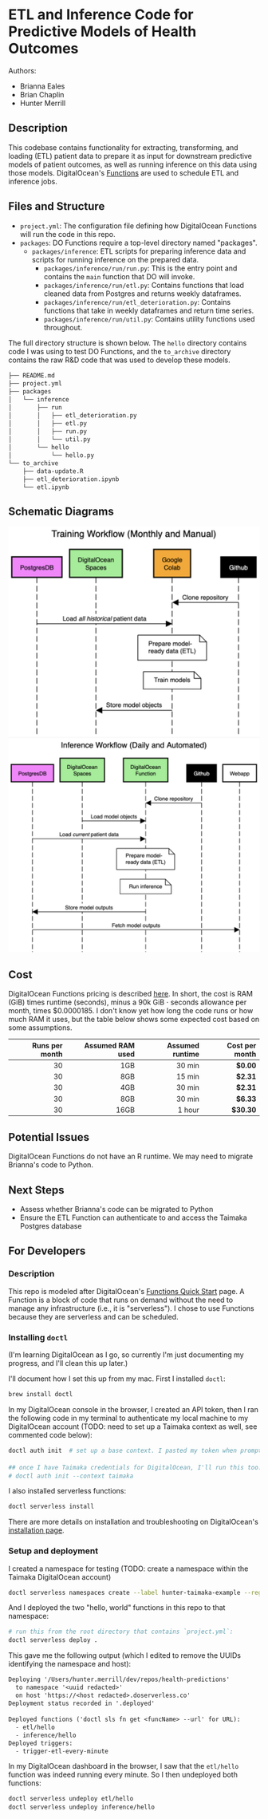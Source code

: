 # ETL and Inference Code for Predictive Models of Health Outcomes

Authors:
- Brianna Eales
- Brian Chaplin
- Hunter Merrill

## Description

This codebase contains functionality for extracting, transforming, and loading (ETL) patient data to prepare it as input for downstream predictive models of patient outcomes, as well as running inference on this data using those models. DigitalOcean's [Functions](https://docs.digitalocean.com/products/functions/) are used to schedule ETL and inference jobs.

## Files and Structure
- `project.yml`: The configuration file defining how DigitalOcean Functions will run the code in this repo.
- `packages`: DO Functions require a top-level directory named "packages".
  - `packages/inference`: ETL scripts for preparing inference data and scripts for running inference on the prepared data.
    - `packages/inference/run/run.py`: This is the entry point and contains the `main` function that DO will invoke.
    - `packages/inference/run/etl.py`: Contains functions that load cleaned data from Postgres and returns weekly dataframes.
    - `packages/inference/run/etl_deterioration.py`: Contains functions that take in weekly dataframes and return time series.
    - `packages/inference/run/util.py`: Contains utility functions used throughout.

The full directory structure is shown below. The `hello` directory contains code I was using to test DO Functions, and the `to_archive` directory contains the raw R&D code that was used to develop these models.
```
├── README.md
├── project.yml
├── packages
│   └── inference
│       ├── run
│       │   ├── etl_deterioration.py
│       │   ├── etl.py
│       │   ├── run.py
│       │   └── util.py
│       └── hello
│           └── hello.py
└── to_archive
    ├── data-update.R
    ├── etl_deterioration.ipynb
    └── etl.ipynb
```

## Schematic Diagrams

![training](resources/training_schematic.png)
![inference](resources/inference_schematic.png)

## Cost

DigitalOcean Functions pricing is described [here](https://www.digitalocean.com/pricing/functions#pricing). In short, the cost is RAM (GiB) times runtime (seconds), minus a 90k GiB $\cdot$ seconds allowance per month, times $0.0000185. I don't know yet how long the code runs or how much RAM it uses, but the table below shows some expected cost based on some assumptions.

| Runs per month | Assumed RAM used | Assumed runtime | **Cost per month** |
| -------------: | ---------------: | --------------: | -----------------: |
|             30 |              1GB |          30 min |          **$0.00** |
|             30 |              8GB |          15 min |          **$2.31** |
|             30 |              4GB |          30 min |          **$2.31** |
|             30 |              8GB |          30 min |          **$6.33** |
|             30 |             16GB |          1 hour |         **$30.30** |

## Potential Issues

DigitalOcean Functions do not have an R runtime. We may need to migrate Brianna's code to Python.

## Next Steps

- Assess whether Brianna's code can be migrated to Python
- Ensure the ETL Function can authenticate to and access the Taimaka Postgres database

## For Developers

### Description

This repo is modeled after DigitalOcean's [Functions Quick Start](https://docs.digitalocean.com/products/functions/getting-started/quickstart/) page. A Function is a block of code that runs on demand without the need to manage any infrastructure (i.e., it is "serverless"). I chose to use Functions because they are serverless and can be scheduled.

### Installing `doctl`

(I'm learning DigitalOcean as I go, so currently I'm just documenting my progress, and I'll clean this up later.)

I'll document how I set this up from my mac. First I installed `doctl`:
```bash
brew install doctl
```

In my DigitalOcean console in the browser, I created an API token, then I ran the following code in my terminal to authenticate my local machine to my DigitalOcean account (TODO: need to set up a Taimaka context as well, see commented code below):
```bash
doctl auth init  # set up a base context. I pasted my token when prompted.

## once I have Taimaka credentials for DigitalOcean, I'll run this too:
# doctl auth init --context taimaka
```

I also installed serverless functions:
```bash
doctl serverless install
```

There are more details on installation and troubleshooting on DigitalOcean's [installation page](https://docs.digitalocean.com/reference/doctl/how-to/install/).

### Setup and deployment

I created a namespace for testing (TODO: create a namespace within the Taimaka DigitalOcean account)
```bash
doctl serverless namespaces create --label hunter-taimaka-example --region nyc1
```

And I deployed the two "hello, world" functions in this repo to that namespace:
```bash
# run this from the root directory that contains `project.yml`:
doctl serverless deploy .
```

This gave me the following output (which I edited to remove the UUIDs identifying the namespace and host):
```
Deploying '/Users/hunter.merrill/dev/repos/health-predictions'
  to namespace '<uuid redacted>'
  on host 'https://<host redacted>.doserverless.co'
Deployment status recorded in '.deployed'

Deployed functions ('doctl sls fn get <funcName> --url' for URL):
  - etl/hello
  - inference/hello
Deployed triggers:
  - trigger-etl-every-minute
```

In my DigitalOcean dashboard in the browser, I saw that the `etl/hello` function was indeed running every minute. So I then undeployed both functions:
```bash
doctl serverless undeploy etl/hello
doctl serverless undeploy inference/hello
```